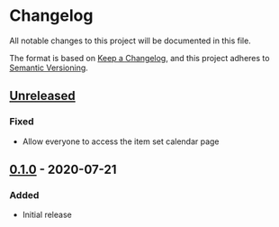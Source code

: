 # Changelog
All notable changes to this project will be documented in this file.

The format is based on [Keep a Changelog](https://keepachangelog.com/en/1.0.0/),
and this project adheres to [Semantic Versioning](https://semver.org/spec/v2.0.0.html).

## [Unreleased]
### Fixed
- Allow everyone to access the item set calendar page

## [0.1.0] - 2020-07-21
### Added
- Initial release

[Unreleased]: https://github.com/biblibre/omeka-s-module-GuestRole/compare/v0.1.0...HEAD
[0.1.0]: https://github.com/biblibre/omeka-s-module-GuestRole/releases/tag/v0.1.0
